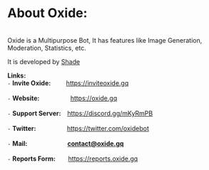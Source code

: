 
# __**About Oxide:**__
<br>
Oxide is a Multipurpose Bot, It has features like Image Generation, Moderation, Statistics, etc.
</br>

It is developed by [Shade](https://github.com/Soham-Suvarna)

**Links:**
<br>
`-` __Invite Oxide:__          ⠀⠀⠀https://inviteoxide.gq
</br>
<br>
`-` __Website:__              ⠀⠀⠀⠀⠀ ⠀https://oxide.gq
</br>
<br>
`-` __Support Server:__       ⠀https://discord.gg/mKyRmPB
</br>
<br>
`-` __Twitter:__              ⠀⠀⠀⠀⠀ ⠀https://twitter.com/oxidebot
</br>
<br>
`-` __Mail:__               ⠀⠀⠀⠀⠀⠀⠀⠀ **contact@oxide.gq**
</br>
<br>
`-` __Reports Form:__        ⠀  ⠀https://reports.oxide.gq
</br>
